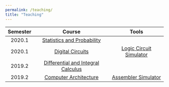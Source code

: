 ```yaml
---
permalink: /teaching/
title: "Teaching"
---
```


| Semester | Course | Tools |
| :---: | :---: |:---: |
| 2020.1  | [Statistics and Probability](https://marcielbp.github.io/Statistics-and-Probability)  | |
| 2020.1  | [Digital Circuits](https://marcielbp.github.io/Circuits) | [Logic Circuit Simulator](https://marcielbp.github.io/Logic-Circuit-Simulator/) |
| 2019.2 | [Differential and Integral Calculus](https://marcielbp.github.io/Calculus) | |
| 2019.2 | [Computer Architecture](https://marcielbp.github.io/Computer-Architecture) |[Assembler Simulator](https://marcielbp.github.io/assembler-simulator/) |
